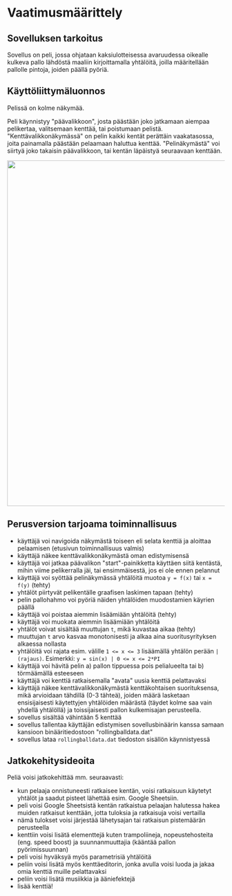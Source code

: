 # Vaatimusmäärittely

## Sovelluksen tarkoitus

Sovellus on peli, jossa ohjataan kaksiulotteisessa avaruudessa oikealle kulkeva pallo lähdöstä maaliin kirjoittamalla yhtälöitä, joilla määritellään pallolle pintoja, joiden päällä pyöriä. 

## Käyttöliittymäluonnos

Pelissä on kolme näkymää.

Peli käynnistyy "päävalikkoon", josta päästään joko jatkamaan aiempaa pelikertaa, valitsemaan kenttää, tai poistumaan pelistä.
"Kenttävalikkonäkymässä" on pelin kaikki kentät perättäin vaakatasossa, joita painamalla päästään pelaamaan haluttua kenttää.
"Pelinäkymästä" voi siirtyä joko takaisin päävalikkoon, tai kentän läpäistyä seuraavaan kenttään.

<img src="https://raw.githubusercontent.com/kbjakex/ot-harjoitystyo/main/dokumentaatio/kuvat/kayttoliittymadraft.jpg" width="800">

## Perusversion tarjoama toiminnallisuus

- käyttäjä voi navigoida näkymästä toiseen eli selata kenttiä ja aloittaa pelaamisen (etusivun toiminnallisuus valmis)
- käyttäjä näkee kenttävalikkonäkymästä oman edistymisensä
- käyttäjä voi jatkaa päävalikon "start"-painikketta käyttäen siitä kentästä, mihin viime pelikerralla jäi, tai ensimmäisestä, jos ei ole ennen pelannut
- käyttäjä voi syöttää pelinäkymässä yhtälöitä muotoa `y = f(x)` tai `x = f(y)` (tehty)
- yhtälöt piirtyvät pelikentälle graafisen laskimen tapaan (tehty)
- pelin pallohahmo voi pyöriä näiden yhtälöiden muodostamien käyrien päällä
- käyttäjä voi poistaa aiemmin lisäämiään yhtälöitä (tehty)
- käyttäjä voi muokata aiemmin lisäämiään yhtälöitä
- yhtälöt voivat sisältää muuttujan `t`, mikä kuvastaa aikaa (tehty)
- muuttujan `t` arvo kasvaa monotonisesti ja alkaa aina suoritusyrityksen alkaessa nollasta
- yhtälöitä voi rajata esim. välille `1 <= x <= 3` lisäämällä yhtälön perään `| (rajaus)`. Esimerkki: `y = sin(x) | 0 <= x <= 2*PI`
- käyttäjä voi hävitä pelin a) pallon tippuessa pois pelialueelta tai b) törmäämällä esteeseen
- käyttäjä voi kenttiä ratkaisemalla "avata" uusia kenttiä pelattavaksi
- käyttäjä näkee kenttävalikkonäkymästä kenttäkohtaisen suorituksensa, mikä arvioidaan tähdillä (0-3 tähteä), joiden määrä lasketaan ensisijaisesti käytettyjen yhtälöiden määrästä (täydet kolme saa vain yhdellä yhtälöllä) ja toissijaisesti pallon kulkemisajan perusteella.
- sovellus sisältää vähintään 5 kenttää
- sovellus tallentaa käyttäjän edistymisen sovellusbinäärin kanssa samaan kansioon binääritiedostoon "rollingballdata.dat"
- sovellus lataa `rollingballdata.dat` tiedoston sisällön käynnistyessä

## Jatkokehitysideoita

Peliä voisi jatkokehittää mm. seuraavasti:

- kun pelaaja onnistuneesti ratkaisee kentän, voisi ratkaisuun käytetyt yhtälöt ja saadut pisteet lähettää esim. Google Sheetsiin.
- peli voisi Google Sheetsistä kentän ratkaistua pelaajan halutessa hakea muiden ratkaisut kenttään, jotta tuloksia ja ratkaisuja voisi vertailla
- nämä tulokset voisi järjestää lähetysajan tai ratkaisun pistemäärän perusteella
- kenttiin voisi lisätä elementtejä kuten trampoliineja, nopeustehosteita (eng. speed boost) ja suunnanmuuttajia (kääntää pallon pyörimissuunnan)
- peli voisi hyväksyä myös parametrisiä yhtälöitä
- peliin voisi lisätä myös kenttäeditorin, jonka avulla voisi luoda ja jakaa omia kenttiä muille pelattavaksi
- peliin voisi lisätä musiikkia ja ääniefektejä
- lisää kenttiä!
